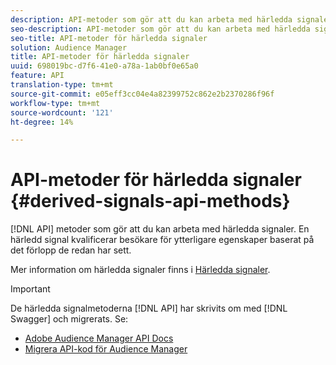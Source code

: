 ```yaml
---
description: API-metoder som gör att du kan arbeta med härledda signaler. En härledd signal kvalificerar besökare för ytterligare egenskaper baserat på det förlopp de redan har sett.
seo-description: API-metoder som gör att du kan arbeta med härledda signaler. En härledd signal kvalificerar besökare för ytterligare egenskaper baserat på det förlopp de redan har sett.
seo-title: API-metoder för härledda signaler
solution: Audience Manager
title: API-metoder för härledda signaler
uuid: 698019bc-d7f6-41e0-a78a-1ab0bf0e65a0
feature: API
translation-type: tm+mt
source-git-commit: e05eff3cc04e4a82399752c862e2b2370286f96f
workflow-type: tm+mt
source-wordcount: '121'
ht-degree: 14%

---
```



# API-metoder för härledda signaler {#derived-signals-api-methods}

[!DNL API] metoder som gör att du kan arbeta med härledda signaler. En härledd signal kvalificerar besökare för ytterligare egenskaper baserat på det förlopp de redan har sett.

<!-- c_separator.xml -->

Mer information om härledda signaler finns i [Härledda signaler](../../features/derived-signals.md).

>[!IMPORTANT]
>
>De härledda signalmetoderna [!DNL API] har skrivits om med [!DNL Swagger] och migrerats. Se:
>
>* [Adobe Audience Manager API Docs](https://bank.demdex.com/portal/swagger/index.html)
>* [Migrera API-kod för Audience Manager](../../api/api-swagger-migration.md)